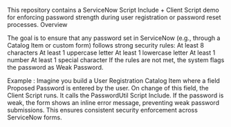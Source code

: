 This repository contains a ServiceNow Script Include + Client Script demo for enforcing password strength during user registration or password reset processes.
Overview

The goal is to ensure that any password set in ServiceNow (e.g., through a Catalog Item or custom form) follows strong security rules:
At least 8 characters
At least 1 uppercase letter
At least 1 lowercase letter
At least 1 number
At least 1 special character
If the rules are not met, the system flags the password as Weak Password.

Example :
Imagine you build a User Registration Catalog Item where a field Proposed Password is entered by the user.
On change of this field, the Client Script runs.
It calls the PasswordUtil Script Include.
If the password is weak, the form shows an inline error message, preventing weak password submissions.
This ensures consistent security enforcement across ServiceNow forms.
